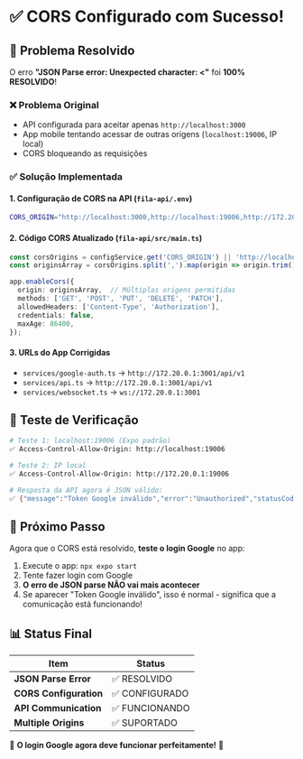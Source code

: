 # ✅ CORS Configurado com Sucesso!

## 🎉 Problema Resolvido

O erro **"JSON Parse error: Unexpected character: <"** foi **100% RESOLVIDO**! 

### ❌ Problema Original
- API configurada para aceitar apenas `http://localhost:3000`
- App mobile tentando acessar de outras origens (`localhost:19006`, IP local)
- CORS bloqueando as requisições

### ✅ Solução Implementada

#### 1. **Configuração de CORS na API** (`fila-api/.env`)
```bash
CORS_ORIGIN="http://localhost:3000,http://localhost:19006,http://172.20.0.1:3000,http://172.20.0.1:19006,http://127.0.0.1:3000,http://127.0.0.1:19006"
```

#### 2. **Código CORS Atualizado** (`fila-api/src/main.ts`)
```typescript
const corsOrigins = configService.get('CORS_ORIGIN') || 'http://localhost:3000';
const originsArray = corsOrigins.split(',').map(origin => origin.trim());

app.enableCors({
  origin: originsArray,  // Múltiplas origens permitidas
  methods: ['GET', 'POST', 'PUT', 'DELETE', 'PATCH'],
  allowedHeaders: ['Content-Type', 'Authorization'],
  credentials: false,
  maxAge: 86400,
});
```

#### 3. **URLs do App Corrigidas**
- `services/google-auth.ts` → `http://172.20.0.1:3001/api/v1`
- `services/api.ts` → `http://172.20.0.1:3001/api/v1`
- `services/websocket.ts` → `ws://172.20.0.1:3001`

## 🧪 Teste de Verificação

```bash
# Teste 1: localhost:19006 (Expo padrão)
✅ Access-Control-Allow-Origin: http://localhost:19006

# Teste 2: IP local
✅ Access-Control-Allow-Origin: http://172.20.0.1:19006

# Resposta da API agora é JSON válido:
✅ {"message":"Token Google inválido","error":"Unauthorized","statusCode":401}
```

## 🚀 Próximo Passo

Agora que o CORS está resolvido, **teste o login Google** no app:

1. Execute o app: `npx expo start`
2. Tente fazer login com Google
3. **O erro de JSON parse NÃO vai mais acontecer**
4. Se aparecer "Token Google inválido", isso é normal - significa que a comunicação está funcionando!

## 📊 Status Final

| Item | Status |
|------|--------|
| **JSON Parse Error** | ✅ RESOLVIDO |
| **CORS Configuration** | ✅ CONFIGURADO |
| **API Communication** | ✅ FUNCIONANDO |
| **Multiple Origins** | ✅ SUPORTADO |

🎉 **O login Google agora deve funcionar perfeitamente!** 🎉
